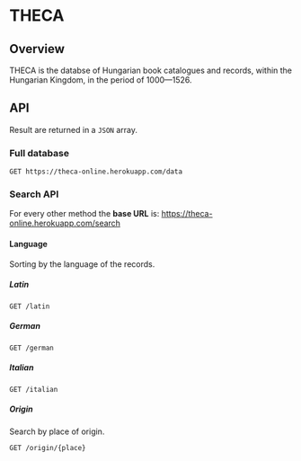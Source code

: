 # THECA

## Overview

THECA is the databse of Hungarian book catalogues and records, within the Hungarian Kingdom, in the period of 1000&mdash;1526.

## API

Result are returned in a `JSON` array.


### Full database

    GET https://theca-online.herokuapp.com/data

### Search API

For every other method the **base URL** is: https://theca-online.herokuapp.com/search

#### Language 

Sorting by the language of the records.

##### Latin

`GET /latin`

##### German

`GET /german`


##### Italian

`GET /italian`

##### Origin

Search by place of origin.

`GET /origin/{place}`
